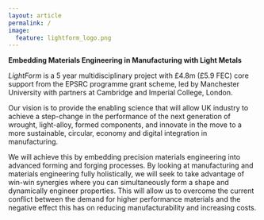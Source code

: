 ```yaml
---
layout: article
permalink: /
image:
  feature: lightform_logo.png
---
```


**Embedding Materials Engineering in Manufacturing with Light Metals**

_LightForm_ is a 5 year multidisciplinary project with £4.8m (£5.9 FEC) core support from the EPSRC programme grant scheme, led by Manchester University with partners at Cambridge and Imperial College, London.

Our vision is to provide the enabling science that will allow UK industry to achieve a step-change in the performance of the next generation of wrought, light-alloy, formed components, and innovate in the move to a more sustainable, circular, economy and digital integration in manufacturing.

We will achieve this by embedding precision materials engineering into advanced forming and forging processes. By looking at manufacturing and materials engineering fully holistically, we will seek to take advantage of win-win synergies where you can simultaneously form a shape and dynamically engineer properties. This will allow us to overcome the current conflict between the demand for higher performance materials and the negative effect this has on reducing manufacturability and increasing costs.
